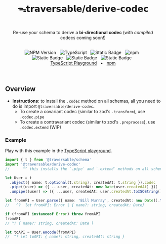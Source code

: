 <br />
<h1 align="center">ᯓ𝘁𝗿𝗮𝘃𝗲𝗿𝘀𝗮𝗯𝗹𝗲/𝗱𝗲𝗿𝗶𝘃𝗲-𝗰𝗼𝗱𝗲𝗰</h1>
<br />

<p align="center">
  Re-use your schema to derive a <b>bi-directional codec</b> (with <em>compiled</em> codecs coming soon!)
</p>
<br />


<div align="center">
  <img alt="NPM Version" src="https://img.shields.io/npm/v/%40traversable%2Fderive-codec?style=flat-square&logo=npm&label=npm&color=blue">
  &nbsp;
  <img alt="TypeScript" src="https://img.shields.io/badge/TypeScript-5.5%2B-blue?style=flat-square&logo=TypeScript&logoColor=4a9cf6">
  &nbsp;
  <img alt="Static Badge" src="https://img.shields.io/badge/license-MIT-a094a2?style=flat-square">
  &nbsp;
  <img alt="npm" src="https://img.shields.io/npm/dt/@traversable/derive-codec?style=flat-square">
  &nbsp;
</div>

<div align="center">
  <!-- <img alt="npm bundle size (scoped)" src="https://img.shields.io/bundlephobia/minzip/%40traversable/derive-codec?style=flat-square&label=size">
  &nbsp; -->
  <img alt="Static Badge" src="https://img.shields.io/badge/%F0%9F%8C%B2-tree--shakeable-brightgreen?labelColor=white">
  &nbsp;
  <img alt="Static Badge" src="https://img.shields.io/badge/ESM-supported-2d9574?style=flat-square&logo=JavaScript">
  &nbsp;
  <img alt="Static Badge" src="https://img.shields.io/badge/CJS-supported-2d9574?style=flat-square&logo=Node.JS">
  &nbsp;
</div>

<div align="center">
  <a href="https://tsplay.dev/mbbv3m" target="_blank">TypeScript Playground</a>
  <span>&nbsp;&nbsp;•&nbsp;&nbsp;</span>
  <a href="https://www.npmjs.com/package/@traversable/derive-codec" target="_blank">npm</a>
  <br />
</div>
<br />

<br />


## Overview

- **Instructions:** to install the `.codec` method on all schemas, all you need to do is import `@traversable/derive-codec`.
  - To create a covariant codec (similar to zod's `.transform`), use `.codec.pipe`
  - To create a contravariant codec (similar to zod's `.preprocess`), use `.codec.extend` (WIP)

### Example

Play with this example in the [TypeScript playground](https://tsplay.dev/mbbv3m).

```typescript
import { t } from '@traversable/schema'
import '@traversable/derive-codec'
//      ^^ this installs the `.pipe` and `.extend` methods on all schemas

let User = t
  .object({ name: t.optional(t.string), createdAt: t.string }).codec   // <-- notice we're pulling off the `.codec` property
  .pipe((user) => ({ ...user, createdAt: new Date(user.createdAt) }))
  .unpipe((user) => ({ ...user, createdAt: user.createdAt.toISOString() }))

let fromAPI = User.parse({ name: 'Bill Murray', createdAt: new Date().toISOString() })
//   ^?  let fromAPI: Error | { name?: string, createdAt: Date}

if (fromAPI instanceof Error) throw fromAPI
fromAPI
// ^? { name?: string, createdAt: Date }

let toAPI = User.encode(fromAPI)
//  ^? let toAPI: { name?: string, createdAt: string }
```
